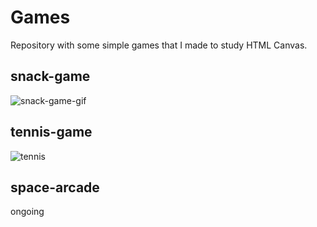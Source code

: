# Games

Repository with some simple games that I made to study HTML Canvas.

## snack-game

![snack-game-gif](https://user-images.githubusercontent.com/60905493/90173815-5e3d1a00-dd7b-11ea-93d9-7a588210343c.gif)

## tennis-game

![tennis](https://user-images.githubusercontent.com/60905493/90174736-d6f0a600-dd7c-11ea-843e-778b8a42b076.gif)

## space-arcade

ongoing
